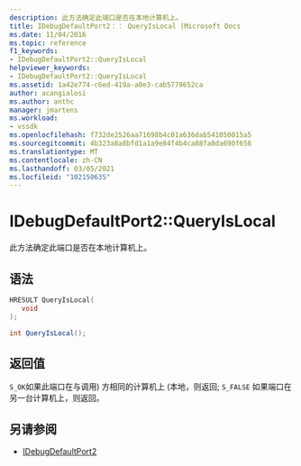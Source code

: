 ```yaml
---
description: 此方法确定此端口是否在本地计算机上。
title: IDebugDefaultPort2：： QueryIsLocal |Microsoft Docs
ms.date: 11/04/2016
ms.topic: reference
f1_keywords:
- IDebugDefaultPort2::QueryIsLocal
helpviewer_keywords:
- IDebugDefaultPort2::QueryIsLocal
ms.assetid: 1a42e774-c6ed-419a-a0e3-cab5778652ca
author: acangialosi
ms.author: anthc
manager: jmartens
ms.workload:
- vssdk
ms.openlocfilehash: f732de2526aa71698b4c01a636dab541050015a5
ms.sourcegitcommit: 4b323a8a8bfd1a1a9e84f4b4ca88fa8da690f656
ms.translationtype: MT
ms.contentlocale: zh-CN
ms.lasthandoff: 03/05/2021
ms.locfileid: "102150635"
---
```

# <a name="idebugdefaultport2queryislocal"></a>IDebugDefaultPort2::QueryIsLocal
此方法确定此端口是否在本地计算机上。

## <a name="syntax"></a>语法

```cpp
HRESULT QueryIsLocal(
   void
);
```

```csharp
int QueryIsLocal();
```

## <a name="return-value"></a>返回值
 `S_OK`如果此端口在与调用) 方相同的计算机上 (本地，则返回; `S_FALSE` 如果端口在另一台计算机上，则返回。

## <a name="see-also"></a>另请参阅
- [IDebugDefaultPort2](../../../extensibility/debugger/reference/idebugdefaultport2.md)
